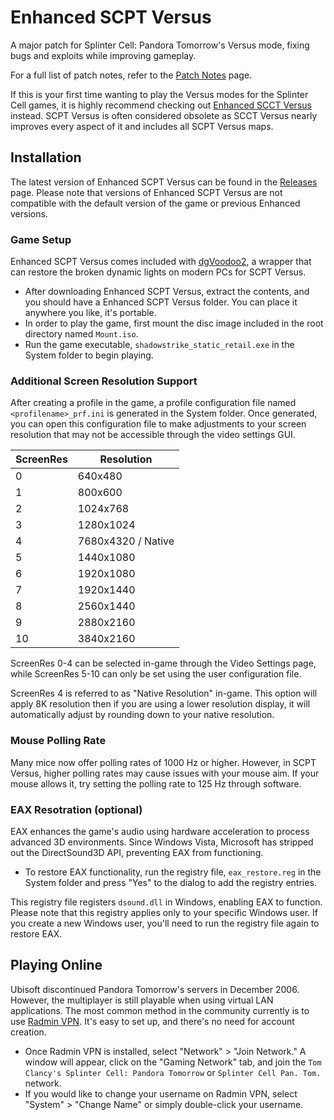 # Enhanced SCPT Versus
A major patch for Splinter Cell: Pandora Tomorrow's Versus mode, fixing bugs and exploits while improving gameplay.

For a full list of patch notes, refer to the [Patch Notes](PatchNotes.md) page.

If this is your first time wanting to play the Versus modes for the Splinter Cell games, it is highly recommend checking out [Enhanced SCCT Versus](https://github.com/Joshhhuaaa/EnhancedSCCTVersus) instead. SCPT Versus is often considered obsolete as SCCT Versus nearly improves every aspect of it and includes all SCPT Versus maps.

## Installation

The latest version of Enhanced SCPT Versus can be found in the [Releases](https://github.com/Joshhhuaaa/EnhancedSCPTVersus/releases) page. Please note that versions of Enhanced SCPT Versus are not compatible with the default version of the game or previous Enhanced versions.

### Game Setup

Enhanced SCPT Versus comes included with [dgVoodoo2](https://github.com/dege-diosg/dgVoodoo2), a wrapper that can restore the broken dynamic lights on modern PCs for SCPT Versus.

- After downloading Enhanced SCPT Versus, extract the contents, and you should have a Enhanced SCPT Versus folder. You can place it anywhere you like, it's portable.
- In order to play the game, first mount the disc image included in the root directory named `Mount.iso`.
- Run the game executable, `shadowstrike_static_retail.exe` in the System folder to begin playing. 

### Additional Screen Resolution Support
 After creating a profile in the game, a profile configuration file named `<profilename>_prf.ini` is generated in the System folder. Once generated, you can open this configuration file to make adjustments to your screen resolution that may not be accessible through the video settings GUI.

| ScreenRes | Resolution            |
|-----------|-----------------------|
| 0         | 640x480               |
| 1         | 800x600               |
| 2         | 1024x768              |
| 3         | 1280x1024             |
| 4         | 7680x4320 / Native    |
| 5         | 1440x1080             |
| 6         | 1920x1080             |
| 7         | 1920x1440             |
| 8         | 2560x1440             |
| 9         | 2880x2160             |
| 10        | 3840x2160             |

ScreenRes 0-4 can be selected in-game through the Video Settings page, while ScreenRes 5-10 can only be set using the user configuration file.

ScreenRes 4 is referred to as "Native Resolution" in-game. This option will apply 8K resolution then if you are using a lower resolution display, it will automatically adjust by rounding down to your native resolution.

### Mouse Polling Rate
Many mice now offer polling rates of 1000 Hz or higher. However, in SCPT Versus, higher polling rates may cause issues with your mouse aim. If your mouse allows it, try setting the polling rate to 125 Hz through software.

### EAX Resotration (optional)
EAX enhances the game's audio using hardware acceleration to process advanced 3D environments. Since Windows Vista, Microsoft has stripped out the DirectSound3D API, preventing EAX from functioning.

- To restore EAX functionality, run the registry file, `eax_restore.reg` in the System folder and press "Yes" to the dialog to add the registry entries.

 This registry file registers `dsound.dll` in Windows, enabling EAX to function. Please note that this registry applies only to your specific Windows user. If you create a new Windows user, you'll need to run the registry file again to restore EAX.

 ## Playing Online
Ubisoft discontinued Pandora Tomorrow's servers in December 2006. However, the multiplayer is still playable when using virtual LAN applications. The most common method in the community currently is to use [Radmin VPN](https://www.radmin-vpn.com/). It's easy to set up, and there's no need for account creation.

- Once Radmin VPN is installed, select "Network" > "Join Network." A window will appear, click on the "Gaming Network" tab, and join the `Tom Clancy's Splinter Cell: Pandora Tomorrow` or `Splinter Cell Pan. Tom.` network.
- If you would like to change your username on Radmin VPN, select "System" > "Change Name" or simply double-click your username.
